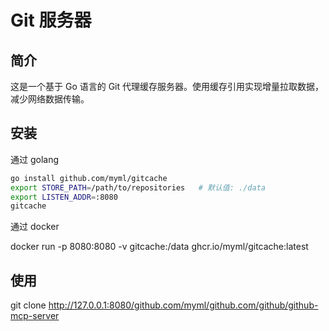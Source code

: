 # Git 服务器

## 简介

这是一个基于 Go 语言的 Git 代理缓存服务器。使用缓存引用实现增量拉取数据，减少网络数据传输。

## 安装

通过 golang

```bash
go install github.com/myml/gitcache
export STORE_PATH=/path/to/repositories   # 默认值: ./data
export LISTEN_ADDR=:8080
gitcache
```

通过 docker

docker run -p 8080:8080 -v gitcache:/data ghcr.io/myml/gitcache:latest

## 使用

git clone http://127.0.0.1:8080/github.com/myml/github.com/github/github-mcp-server
